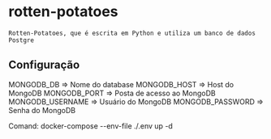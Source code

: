 # rotten-potatoes
    Rotten-Potatoes, que é escrita em Python e utiliza um banco de dados Postgre
## Configuração

MONGODB_DB => Nome do database
MONGODB_HOST => Host do MongoDB
MONGODB_PORT => Posta de acesso ao MongoDB
MONGODB_USERNAME => Usuário do MongoDB
MONGODB_PASSWORD => Senha do MongoDB

Comand:
 docker-compose --env-file ./.env up -d
